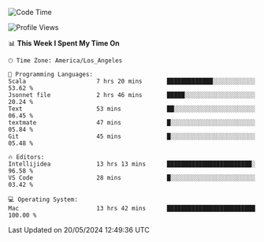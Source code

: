 <!--START_SECTION:waka-->
![Code Time](http://img.shields.io/badge/Code%20Time-1%2C008%20hrs%2042%20mins-blue)

![Profile Views](http://img.shields.io/badge/Profile%20Views-0-blue)

📊 **This Week I Spent My Time On** 

```text
🕑︎ Time Zone: America/Los_Angeles

💬 Programming Languages: 
Scala                    7 hrs 20 mins       █████████████░░░░░░░░░░░░   53.62 % 
Jsonnet file             2 hrs 46 mins       █████░░░░░░░░░░░░░░░░░░░░   20.24 % 
Text                     53 mins             ██░░░░░░░░░░░░░░░░░░░░░░░   06.45 % 
textmate                 47 mins             █░░░░░░░░░░░░░░░░░░░░░░░░   05.84 % 
Git                      45 mins             █░░░░░░░░░░░░░░░░░░░░░░░░   05.48 % 

🔥 Editors: 
Intellijidea             13 hrs 13 mins      ████████████████████████░   96.58 % 
VS Code                  28 mins             █░░░░░░░░░░░░░░░░░░░░░░░░   03.42 % 

💻 Operating System: 
Mac                      13 hrs 42 mins      █████████████████████████   100.00 % 
```


 Last Updated on 20/05/2024 12:49:36 UTC
<!--END_SECTION:waka-->
